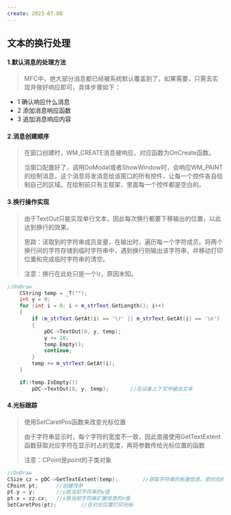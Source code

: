 ```yaml
---
create: 2023-07-08
---
```

## 文本的换行处理

#### 1.默认消息的处理方法

> MFC中，绝大部分消息都已经被系统默认覆盖到了，如果需要，只需去实现并做好响应即可，具体步骤如下：

* 1 确认响应什么消息
* 2 添加消息响应函数
* 3 追加消息响应内容

#### 2.消息创建顺序

> 在窗口创建时，WM_CREATE消息被响应，对应函数为OnCreate函数。
>
> 当窗口配置好了，调用DoModal或者ShowWindow时，会响应WM_PAINT的绘制消息，这个消息将发消息给该窗口的所有控件，让每一个控件各自绘制自己的区域。在绘制前只有主框架，里面每一个控件都是空白的。

#### 3.换行操作实现

> 由于TextOut只能实现单行文本，因此每次换行都要下移输出的位置，以此达到换行的效果。
>
> 思路：读取到的字符串成员变量，在输出时，遍历每一个字符成员。将两个换行间的字符存储到临时字符串中，遇到换行则输出该字符串，并移动打印位置和完成临时字符串的清空。
>
> 注意：换行在此处只是一个\r，原因未知。

```C++
//OnDraw
	CString temp = _T("");
	int y = 0;
	for (int i = 0; i < m_strText.GetLength(); i++)
	{
		if (m_strText.GetAt(i) == '\r' || m_strText.GetAt(i) == '\n')
		{
			pDC->TextOut(0, y, temp);
			y += 20;
			temp.Empty();
			continue;
		}
		temp += m_strText.GetAt(i);
	}

	if(!temp.IsEmpty())
		pDC->TextOut(0, y, temp);		//在设备上下文中输出文本
```

#### 4.光标跟踪

> 使用SetCaretPos函数来改变光标位置
>
> 由于字符串显示时，每个字符的宽度不一致，因此直接使用GetTextExtent函数获取对应字符在显示时占的宽度，再将参数传给光标位置的函数
>
> 注意：CPoint是point的子类对象

```C++
//OnDraw
CSize cz = pDC->GetTextExtent(temp);		//获取字符串的拓展信息，即对应的宽度和高度
CPoint pt;		//创建传参
pt.y = y;		//y是当前字符串的y值
pt.x = cz.cx;	//x是当前字符串扩展信息的x值
SetCaretPos(pt);		//在对应位置打印光标
```

